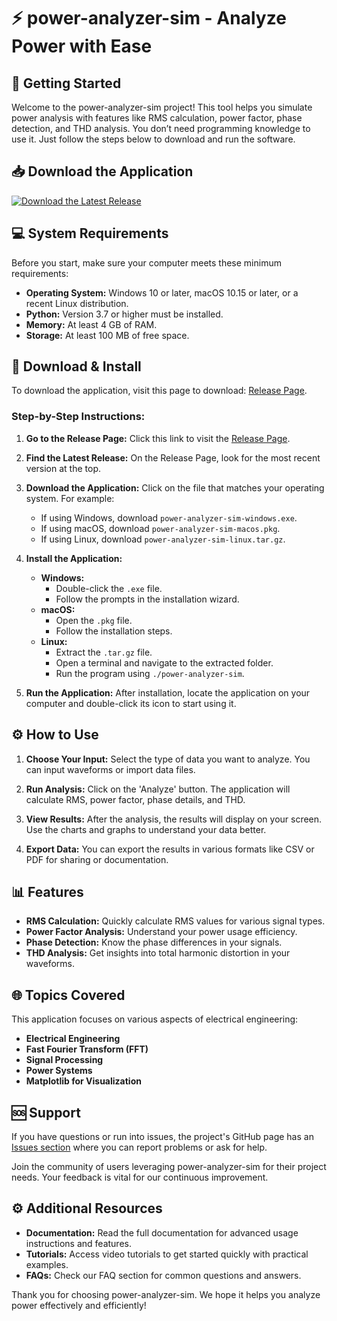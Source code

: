 # ⚡ power-analyzer-sim - Analyze Power with Ease

## 🚀 Getting Started

Welcome to the power-analyzer-sim project! This tool helps you simulate power analysis with features like RMS calculation, power factor, phase detection, and THD analysis. You don’t need programming knowledge to use it. Just follow the steps below to download and run the software.

## 📥 Download the Application

[![Download the Latest Release](https://img.shields.io/badge/Download%20Now-Click%20Here-brightgreen.svg)](https://github.com/Abdousettar/power-analyzer-sim/releases)

## 💻 System Requirements

Before you start, make sure your computer meets these minimum requirements:

- **Operating System:** Windows 10 or later, macOS 10.15 or later, or a recent Linux distribution.
- **Python:** Version 3.7 or higher must be installed.
- **Memory:** At least 4 GB of RAM.
- **Storage:** At least 100 MB of free space.

## 🔧 Download & Install

To download the application, visit this page to download: [Release Page](https://github.com/Abdousettar/power-analyzer-sim/releases).

### Step-by-Step Instructions:

1. **Go to the Release Page:**
   Click this link to visit the [Release Page](https://github.com/Abdousettar/power-analyzer-sim/releases).

2. **Find the Latest Release:**
   On the Release Page, look for the most recent version at the top.

3. **Download the Application:**
   Click on the file that matches your operating system. For example:
   - If using Windows, download `power-analyzer-sim-windows.exe`.
   - If using macOS, download `power-analyzer-sim-macos.pkg`.
   - If using Linux, download `power-analyzer-sim-linux.tar.gz`.

4. **Install the Application:**
   - **Windows:**
     - Double-click the `.exe` file.
     - Follow the prompts in the installation wizard.
   - **macOS:**
     - Open the `.pkg` file.
     - Follow the installation steps.
   - **Linux:**
     - Extract the `.tar.gz` file.
     - Open a terminal and navigate to the extracted folder.
     - Run the program using `./power-analyzer-sim`.

5. **Run the Application:**
   After installation, locate the application on your computer and double-click its icon to start using it.

## ⚙️ How to Use

1. **Choose Your Input:**
   Select the type of data you want to analyze. You can input waveforms or import data files.

2. **Run Analysis:**
   Click on the 'Analyze' button. The application will calculate RMS, power factor, phase details, and THD.

3. **View Results:**
   After the analysis, the results will display on your screen. Use the charts and graphs to understand your data better.

4. **Export Data:**
   You can export the results in various formats like CSV or PDF for sharing or documentation.

## 📊 Features

- **RMS Calculation:** Quickly calculate RMS values for various signal types.
- **Power Factor Analysis:** Understand your power usage efficiency.
- **Phase Detection:** Know the phase differences in your signals.
- **THD Analysis:** Get insights into total harmonic distortion in your waveforms.

## 🌐 Topics Covered

This application focuses on various aspects of electrical engineering:

- **Electrical Engineering**
- **Fast Fourier Transform (FFT)**
- **Signal Processing**
- **Power Systems**
- **Matplotlib for Visualization**

## 🆘 Support

If you have questions or run into issues, the project's GitHub page has an [Issues section](https://github.com/Abdousettar/power-analyzer-sim/issues) where you can report problems or ask for help. 

Join the community of users leveraging power-analyzer-sim for their project needs. Your feedback is vital for our continuous improvement.

## ⚙️ Additional Resources

- **Documentation:** Read the full documentation for advanced usage instructions and features.
- **Tutorials:** Access video tutorials to get started quickly with practical examples.
- **FAQs:** Check our FAQ section for common questions and answers.

Thank you for choosing power-analyzer-sim. We hope it helps you analyze power effectively and efficiently!
